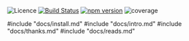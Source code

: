 ![Licence](https://img.shields.io/npm/l/solidgrounds-logger.svg) [![Build Status](https://travis-ci.org/epinxteren/solidgrounds-logger.svg?branch=master)](https://travis-ci.org/epinxteren/solidgrounds-logger) [![npm version](https://badge.fury.io/js/solidgrounds-logger.svg)](https://badge.fury.io/js/solidgrounds-logger) ![coverage](https://github.com/epinxteren/solidgrounds-logger/raw/master/docs/coverage.svg?sanitize=true)  

#include "docs/install.md"
#include "docs/intro.md"
#include "docs/thanks.md"
#include "docs/reads.md"
